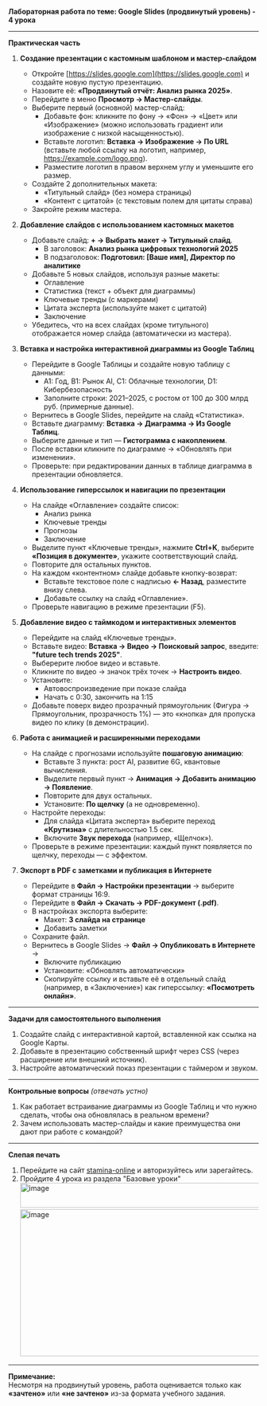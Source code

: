 **Лабораторная работа по теме: Google Slides (продвинутый уровень) - 4 урока**

---

**Практическая часть**

1. **Создание презентации с кастомным шаблоном и мастер-слайдом**  
   - Откройте [https://slides.google.com](https://slides.google.com) и создайте новую пустую презентацию.  
   - Назовите её: **«Продвинутый отчёт: Анализ рынка 2025»**.  
   - Перейдите в меню **Просмотр → Мастер-слайды**.  
   - Выберите первый (основной) мастер-слайд:  
     - Добавьте фон: кликните по фону → «Фон» → «Цвет» или «Изображение» (можно использовать градиент или изображение с низкой насыщенностью).  
     - Вставьте логотип: **Вставка → Изображение → По URL** (вставьте любой ссылку на логотип, например, https://example.com/logo.png).  
     - Разместите логотип в правом верхнем углу и уменьшите его размер.  
   - Создайте 2 дополнительных макета:  
     - «Титульный слайд» (без номера страницы)  
     - «Контент с цитатой» (с текстовым полем для цитаты справа)  
   - Закройте режим мастера.

2. **Добавление слайдов с использованием кастомных макетов**  
   - Добавьте слайд: **+ → Выбрать макет → Титульный слайд**.  
     - В заголовок: **Анализ рынка цифровых технологий 2025**  
     - В подзаголовок: **Подготовил: [Ваше имя], Директор по аналитике**  
   - Добавьте 5 новых слайдов, используя разные макеты:  
     - Оглавление  
     - Статистика (текст + объект для диаграммы)  
     - Ключевые тренды (с маркерами)  
     - Цитата эксперта (используйте макет с цитатой)  
     - Заключение  
   - Убедитесь, что на всех слайдах (кроме титульного) отображается номер слайда (автоматически из мастера).

3. **Вставка и настройка интерактивной диаграммы из Google Таблиц**  
   - Перейдите в Google Таблицы и создайте новую таблицу с данными:  
     - A1: Год, B1: Рынок AI, C1: Облачные технологии, D1: Кибербезопасность  
     - Заполните строки: 2021–2025, с ростом от 100 до 300 млрд руб. (примерные данные).  
   - Вернитесь в Google Slides, перейдите на слайд «Статистика».  
   - Вставьте диаграмму: **Вставка → Диаграмма → Из Google Таблиц**.  
   - Выберите данные и тип — **Гистограмма с накоплением**.  
   - После вставки кликните по диаграмме → «Обновлять при изменении».  
   - Проверьте: при редактировании данных в таблице диаграмма в презентации обновляется.

4. **Использование гиперссылок и навигации по презентации**  
   - На слайде «Оглавление» создайте список:  
     - Анализ рынка  
     - Ключевые тренды  
     - Прогнозы  
     - Заключение  
   - Выделите пункт «Ключевые тренды», нажмите **Ctrl+K**, выберите **«Позиция в документе»**, укажите соответствующий слайд.  
   - Повторите для остальных пунктов.  
   - На каждом «контентном» слайде добавьте кнопку-возврат:  
     - Вставьте текстовое поле с надписью **← Назад**, разместите внизу слева.  
     - Добавьте ссылку на слайд «Оглавление».  
   - Проверьте навигацию в режиме презентации (F5).

5. **Добавление видео с таймкодом и интерактивных элементов**  
   - Перейдите на слайд «Ключевые тренды».  
   - Вставьте видео: **Вставка → Видео → Поисковый запрос**, введите: **"future tech trends 2025"**.  
   - Выберерите любое видео и вставьте.  
   - Кликните по видео → значок трёх точек → **Настроить видео**.  
   - Установите:  
     - Автовоспроизведение при показе слайда  
     - Начать с 0:30, закончить на 1:15  
   - Добавьте поверх видео прозрачный прямоугольник (Фигура → Прямоугольник, прозрачность 1%) — это «кнопка» для пропуска видео по клику (в демонстрации).

6. **Работа с анимацией и расширенными переходами**  
   - На слайде с прогнозами используйте **пошаговую анимацию**:  
     - Вставьте 3 пункта: рост AI, развитие 6G, квантовые вычисления.  
     - Выделите первый пункт → **Анимация → Добавить анимацию → Появление**.  
     - Повторите для двух остальных.  
     - Установите: **По щелчку** (а не одновременно).  
   - Настройте переходы:  
     - Для слайда «Цитата эксперта» выберите переход **«Крутизна»** с длительностью 1.5 сек.  
     - Включите **Звук перехода** (например, «Щелчок»).  
   - Проверьте в режиме презентации: каждый пункт появляется по щелчку, переходы — с эффектом.

7. **Экспорт в PDF с заметками и публикация в Интернете**  
   - Перейдите в **Файл → Настройки презентации** → выберите формат страницы 16:9.  
   - Перейдите в **Файл → Скачать → PDF-документ (.pdf)**.  
   - В настройках экспорта выберите:  
     - Макет: **3 слайда на странице**  
     - Добавить заметки  
   - Сохраните файл.  
   - Вернитесь в Google Slides → **Файл → Опубликовать в Интернете** →  
     - Включите публикацию  
     - Установите: «Обновлять автоматически»  
     - Скопируйте ссылку и вставьте её в отдельный слайд (например, в «Заключение») как гиперссылку: **«Посмотреть онлайн»**.

---

**Задачи для самостоятельного выполнения**

1. Создайте слайд с интерактивной картой, вставленной как ссылка на Google Карты.  
2. Добавьте в презентацию собственный шрифт через CSS (через расширение или внешний источник).  
3. Настройте автоматический показ презентации с таймером и звуком.

---

**Контрольные вопросы** *(отвечать устно)*

1. Как работает встраивание диаграммы из Google Таблиц и что нужно сделать, чтобы она обновлялась в реальном времени?  
2. Зачем использовать мастер-слайды и какие преимущества они дают при работе с командой?

---

**Слепая печать**  
1. Перейдите на сайт [stamina-online](https://stamina-online.com/ru/lessons/ru) и авторизуйтесь или зарегайтесь.
2. Пройдите 4 урока из раздела "Базовые уроки"<img width="828" height="50" alt="image" src="https://github.com/user-attachments/assets/ea4f72dc-46ba-4413-b341-7ec432922933" /><img width="826" height="295" alt="image" src="https://github.com/user-attachments/assets/e2b283eb-cef7-4478-a1ff-2327d3f40984" />



---

**Примечание:**  
Несмотря на продвинутый уровень, работа оценивается только как **«зачтено»** или **«не зачтено»** из-за формата учебного задания.
